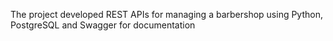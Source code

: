 The project developed REST APIs for managing a barbershop using Python, PostgreSQL and Swagger for documentation
